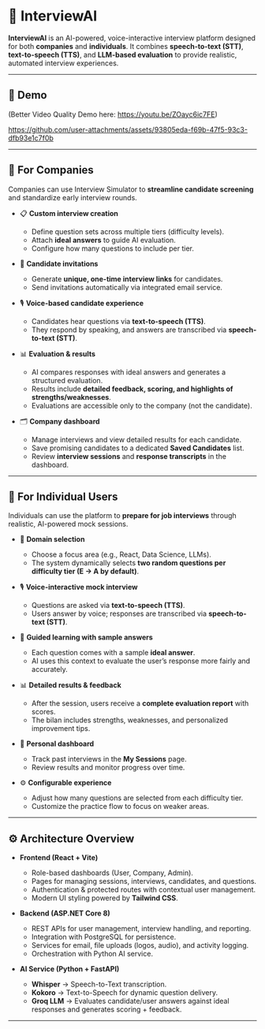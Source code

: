 # 🎤 InterviewAI

**InterviewAI** is an AI-powered, voice-interactive interview platform designed for both **companies** and **individuals**. It combines **speech-to-text (STT)**, **text-to-speech (TTS)**, and **LLM-based evaluation** to provide realistic, automated interview experiences.

---

## 🎥 Demo
(Better Video Quality Demo here: https://youtu.be/ZOayc6ic7FE)

https://github.com/user-attachments/assets/93805eda-f69b-47f5-93c3-dfb93e1c7f0b

---

## 🏢 For Companies

Companies can use Interview Simulator to **streamline candidate screening** and standardize early interview rounds.  

- 📋 **Custom interview creation**  
  - Define question sets across multiple tiers (difficulty levels).  
  - Attach **ideal answers** to guide AI evaluation.  
  - Configure how many questions to include per tier.  

- 🔗 **Candidate invitations**  
  - Generate **unique, one-time interview links** for candidates.  
  - Send invitations automatically via integrated email service.  

- 🎙️ **Voice-based candidate experience**  
  - Candidates hear questions via **text-to-speech (TTS)**.  
  - They respond by speaking, and answers are transcribed via **speech-to-text (STT)**.  

- 📊 **Evaluation & results**  
  - AI compares responses with ideal answers and generates a structured evaluation.  
  - Results include **detailed feedback, scoring, and highlights of strengths/weaknesses**.  
  - Evaluations are accessible only to the company (not the candidate).  

- 🗂️ **Company dashboard**  
  - Manage interviews and view detailed results for each candidate.  
  - Save promising candidates to a dedicated **Saved Candidates** list.  
  - Review **interview sessions** and **response transcripts** in the dashboard.  


---

## 👤 For Individual Users

Individuals can use the platform to **prepare for job interviews** through realistic, AI-powered mock sessions.  

- 🎯 **Domain selection**  
  - Choose a focus area (e.g., React, Data Science, LLMs).  
  - The system dynamically selects **two random questions per difficulty tier (E → A by default)**.  

- 🎙️ **Voice-interactive mock interview**  
  - Questions are asked via **text-to-speech (TTS)**.  
  - Users answer by voice; responses are transcribed via **speech-to-text (STT)**.  

- 📖 **Guided learning with sample answers**  
  - Each question comes with a sample **ideal answer**.  
  - AI uses this context to evaluate the user’s response more fairly and accurately.  

- 📊 **Detailed results & feedback**  
  - After the session, users receive a **complete evaluation report** with scores.  
  - The bilan includes strengths, weaknesses, and personalized improvement tips.  

- 📁 **Personal dashboard**  
  - Track past interviews in the **My Sessions** page.  
  - Review results and monitor progress over time.  

- ⚙️ **Configurable experience**  
  - Adjust how many questions are selected from each difficulty tier.  
  - Customize the practice flow to focus on weaker areas.  

---


## ⚙️ Architecture Overview

- **Frontend (React + Vite)**  
  - Role-based dashboards (User, Company, Admin).  
  - Pages for managing sessions, interviews, candidates, and questions.  
  - Authentication & protected routes with contextual user management.
  - Modern UI styling powered by **Tailwind CSS**.

- **Backend (ASP.NET Core 8)**  
  - REST APIs for user management, interview handling, and reporting.  
  - Integration with PostgreSQL for persistence.  
  - Services for email, file uploads (logos, audio), and activity logging.  
  - Orchestration with Python AI service.  

- **AI Service (Python + FastAPI)**  
  - **Whisper** → Speech-to-Text transcription.  
  - **Kokoro** → Text-to-Speech for dynamic question delivery.  
  - **Groq LLM** → Evaluates candidate/user answers against ideal responses and generates scoring + feedback.  

---
